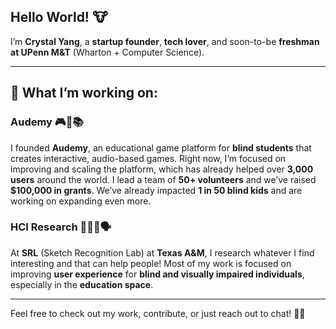 ## Hello World! 🐮

I’m **Crystal Yang**, a **startup founder**, **tech lover**, and soon-to-be **freshman at UPenn M&T** (Wharton + Computer Science). 

---

## 🚀 **What I’m working on:**

### **Audemy** 🎮🐛📚
I founded **Audemy**, an educational game platform for **blind students** that creates interactive, audio-based games. Right now, I’m focused on improving and scaling the platform, which has already helped over **3,000 users** around the world. I lead a team of **50+ volunteers** and we’ve raised **$100,000 in grants**. We’ve already impacted **1 in 50 blind kids** and are working on expanding even more. 

### **HCI Research** 🧑‍🔬🔥🗣
At **SRL** (Sketch Recognition Lab) at **Texas A&M**, I research whatever I find interesting and that can help people! Most of my work is focused on improving **user experience** for **blind and visually impaired individuals**, especially in the **education space**. 

---

Feel free to check out my work, contribute, or just reach out to chat! 💬🚀


<!--
**Crustaly/crustaly** is a ✨ _special_ ✨ repository because its `README.md` (this file) appears on your GitHub profile.

Here are some ideas to get you started:

- 🔭 I’m currently working on ...
- 🌱 I’m currently learning ...
- 👯 I’m looking to collaborate on ...
- 🤔 I’m looking for help with ...
- 💬 Ask me about ...
- 📫 How to reach me: ...
- 😄 Pronouns: ...
- ⚡ Fun fact: ...
-->
